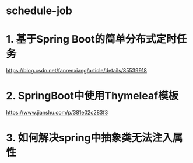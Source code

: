 # schedule-job
# 1. 基于Spring Boot的简单分布式定时任务
https://blog.csdn.net/fanrenxiang/article/details/85539918

# 2. SpringBoot中使用Thymeleaf模板
https://www.jianshu.com/p/381e02c283f3

# 3. 如何解决spring中抽象类无法注入属性

